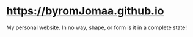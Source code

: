 # https://byromJomaa.github.io

My personal website. In no way, shape, or form is it in a complete state!
